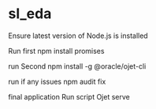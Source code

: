 # sl_eda
Ensure latest version of Node.js is installed 


Run first
npm install promises 

run Second 
npm install -g @oracle/ojet-cli

run if any issues 
npm audit fix 


final application Run script
Ojet serve
